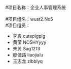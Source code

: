 ﻿#项目名称：企业人事管理系统<br>		
#项目组名：wust2.No5<br>
#项目组员：
- 李袁 cutepigpig<br>
- 黄莹 NO5HYyyy<br>
- 朱贝  Sag1213<br>
- 廖佳路 liaojialu<br>
- 王志龙 zlbblyq<br>




